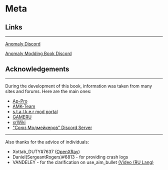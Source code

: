 # Meta

## Links

___

[Anomaly Discord](https://discord.gg/c4RuJNs)

[Anomaly Modding Book Discord](https://discord.gg/8Pu2ekQYg3)

## Acknowledgements

___

During the development of this book, information was taken from many sites and forums. Here are the main ones:

- [Ap-Pro](https://ap-pro.ru/)
- [AMK-Team](https://www.amk-team.ru/forum/forum/45-shkola-moddinga/)
- [s.t.a.l.k.e.r mod portal](http://sdk.stalker-game.com/)
- [GAMERU](https://www.gameru.net/forum/index.php?showforum=186)
- [xrWiki](https://xray-engine.org/index.php)
- ["Союз Модмейкеров" Discord Server](https://discord.gg/WSaEzuu6Qs)

___

Also thanks for the advice of individuals:

- Xottab_DUTY#7637 ([OpenXRay](https://github.com/OpenXRay/xray-16))
- Daniel(SergeantRogers)#6813 - for providing crash logs
- VANDELEY - for the clarification on use_aim_bullet [(Video (RU Lang)](https://youtu.be/BXwDmC8Ieck?si=i2AmZQYZtCr-y2bk)